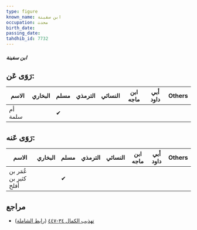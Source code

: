 ```yaml
---
type: figure
known_name: ابن سفينة
occupation: محدث
birth_date:
passing_date:
tahdhib_id: 7732
---
```

##### ابن سفينة

## رَوَى عَن:
| الاسم   | البخاري | مسلم | الترمذي | النسائي | ابن ماجه | أبي داود | Others |
| ------- | ------- | ---- | ------- | ------- | -------- | -------- | ------ |
| أم سلمة |         | ✔    |         |         |          |          |        |
## رَوَى عَنه:
| الاسم                 | البخاري | مسلم | الترمذي | النسائي | ابن ماجه | أبي داود | Others |
| --------------------- | ------- | ---- | ------- | ------- | -------- | -------- | ------ |
| عُمَر بن كثير بن أفلح |         | ✔    |         |         |          |          |        |
## مراجع
- [تهذيب الكمال ٣٤-٤٤٧](obsidian://open?vault=Tahdhib-al-Kamal&file=Figures/٧٧٣٢-ابن%20سفينة) ([رابط الشاملة](https://shamela.ws/book/3722/18564))